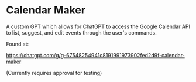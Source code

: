 # Calendar Maker
A custom GPT which allows for ChatGPT to access the Google Calendar API to list, suggest, and edit events through the user's commands.
  
Found at:

https://chatgpt.com/g/g-67548254941c8191991973902fed2d9f-calendar-maker

(Currently requires approval for testing)
 
